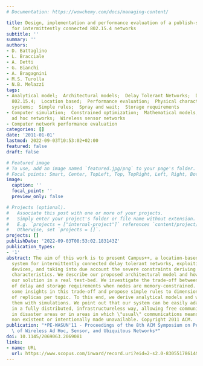 ```yaml
---
# Documentation: https://wowchemy.com/docs/managing-content/

title: Design, implementation and performance evaluation of a publish-subscribe architecture
  for intermittently connected 802.15.4 networks
subtitle: ''
summary: ''
authors:
- D. Battaglino
- L. Bracciale
- A. Detti
- G. Bianchi
- A. Bragagnini
- M.S. Turolla
- N.B. Melazzi
tags:
- Analytical model;  Architectural models;  Delay Tolerant Networks;  Disaster areas;  IEEE
  802.15.4;  Location based;  Performance evaluation;  Physical characteristics;  Publish-subscribe;  Publish-subscribe
  systems;  Simple rules;  Spray and wait;  Storage requirements
- Computer simulation;  Constrained optimization;  Mathematical models;  Optimization;  Publishing;  Sensors;  Standards;  Wireless
  ad hoc networks;  Wireless sensor networks
- Computer network performance evaluation
categories: []
date: '2011-01-01'
lastmod: 2022-09-03T10:53:02+02:00
featured: false
draft: false

# Featured image
# To use, add an image named `featured.jpg/png` to your page's folder.
# Focal points: Smart, Center, TopLeft, Top, TopRight, Left, Right, BottomLeft, Bottom, BottomRight.
image:
  caption: ''
  focal_point: ''
  preview_only: false

# Projects (optional).
#   Associate this post with one or more of your projects.
#   Simply enter your project's folder or file name without extension.
#   E.g. `projects = ["internal-project"]` references `content/project/deep-learning/index.md`.
#   Otherwise, set `projects = []`.
projects: []
publishDate: '2022-09-03T08:53:02.183143Z'
publication_types:
- '1'
abstract: The aim of this work is to present Campus++, a location-based publish-subscribe
  system for intermittently connected delay tolerant networks, exploiting IEEE 802.15.4
  devices, and taking into due account the severe constraints deriving fromtheir physical
  characteristics. We describe our proposed architectural model and how we implemented
  our solution in a real test-bed. We investigate the trade-off between reduction
  of delay and storage requirements when nodes are memory-constrained. We provide
  some insights in this trade-off and propose simple rules to dimension the number
  of replicas per topic. To this end, we derive analytical models and we validate
  them with simulations. We point out that our system can be easily adapted to operate
  in a fully distributed, infrastructureless way, allowing free communications e.g.
  in disaster areas or in areas in which \"usual\" communications means are either
  non existent or intentionally made unavailable. Copyright 2011 ACM.
publication: "*PE-WASUN'11 - Proceedings of the 8th ACM Symposium on Performance Evaluation\
  \ of Wireless Ad Hoc, Sensor, and Ubiquitous Networks*"
doi: 10.1145/2069063.2069081
links:
- name: URL
  url: https://www.scopus.com/inward/record.uri?eid=2-s2.0-83055178614&doi=10.1145%2f2069063.2069081&partnerID=40&md5=c173d94ea1384a4c5b5401cc805b88cd
---
```


